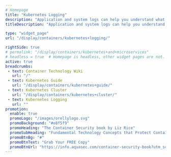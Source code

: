```yaml
---
# Homepage
title: "Kubernetes Logging"
description: "Application and system logs can help you understand what is happening inside a cluster. Kubernetes  provides two logging end-points for applications and cluster logs: Stackdriver Logging for use with Google Cloud Platform and Elasticsearch. This page gathers resources about Kubernetes logging architecture including tutorials and examples."
titleDescription: "Application and system logs can help you understand what is happening inside a <a href='/display/containers/kubernetes+cluster'>cluster</a>. <a href='/display/containers/kubernetes+advantages+and+use+cases'>Kubernetes</a>  provides two logging end-points for applications and cluster logs: Stackdriver Logging for use with Google Cloud Platform and <a href='/display/containers/Using+Docker+with+ElasticSearch'>Elasticsearch</a>. This page gathers resources about <a href='/display/containers/working+with+kubernetes+dashboard'>Kubernetes </a> logging architecture including tutorials and examples." 

type: "widget_page"
url: "/display/containers/kubernetes+logging/" 

rightSide: true 
# permalink: "/display/containers/kubernetes+and+microservices"
# headless = true  # Homepage is headless, other widget pages are not.
active: true
breadcrumbs:
 - text: Container Technology Wiki
   url: "/"
 - text: Kubernetes Guide
   url: "/display/containers/kubernetes+guide/"
 - text: Kubernetes Cluster
   url: "/display/containers/kubernetes+cluster/"
 - text: Kubernetes Logging
   url: ""
promotion:
  enable: true
  promoLogo: "/images/orellylogo.svg"
  promoBackground: "#e8f5f9"
  promoHeading: "The Container Security book by Liz Rice"
  promoSubHeading: "Fundamental Technology Concepts that Protect Containerized Applications"
  promoBtnBg: "#"
  promoBtnText: "Grab Your FREE Copy"
  promoBtnUrl: "https://info.aquasec.com/container-security-book?utm_source=wiki"
---
```


